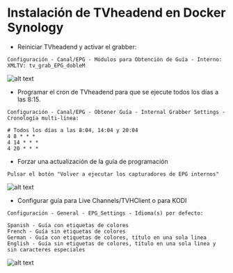 # <b>Instalación de TVheadend en Docker Synology </B>
- Reiniciar TVheadend y activar el grabber:
```
Configuración - Canal/EPG - Módulos para Obtención de Guía - Interno: XMLTV: tv_grab_EPG_dobleM
```
![alt text](https://raw.githubusercontent.com/davidmuma/EPG_dobleM/master/Images/Tvheadend1.jpg)
- Programar el cron de TVheadend para que se ejecute todos los días a las 8:15.
```
Configuración - Canal/EPG - Obtener Guía - Internal Grabber Settings - Cronología multi-línea:
```
```
# Todos los días a las 8:04, 14:04 y 20:04
4 8 * * *
4 14 * * *
4 20 * * *
```
- Forzar una actualización de la guía de programación</i>
```
Pulsar el botón "Volver a ejecutar los capturadores de EPG internos"
```
![alt text](https://raw.githubusercontent.com/davidmuma/EPG_dobleM/master/Images/Tvheadend2.jpg)
- Configurar guía para Live Channels/TVHClient o para KODI</i>
```
Configuración - General - EPG_Settings - Idioma(s) por defecto:
```
```
Spanish - Guía con etiquetas de colores
French - Guía sin etiquetas de colores
German - Guía con etiquetas de colores, título en una sola linea
English - Guía sin etiquetas de colores, título en una sola linea y sin caracteres especiales
```
![alt text](https://raw.githubusercontent.com/davidmuma/EPG_dobleM/master/Images/Tvheadend4.jpg)
